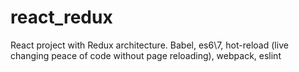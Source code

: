 # react_redux
React project with Redux architecture. Babel, es6\7, hot-reload (live changing peace of code without page reloading), webpack, eslint
